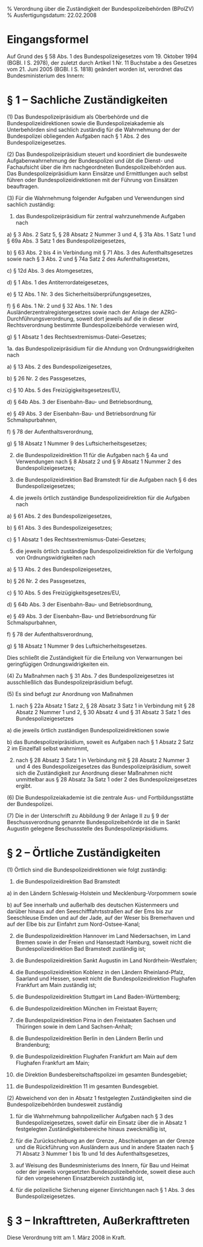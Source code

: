 % Verordnung über die Zuständigkeit der Bundespolizeibehörden  (BPolZV)
% Ausfertigungsdatum: 22.02.2008
 
# Eingangsformel

Auf Grund des § 58 Abs. 1 des Bundespolizeigesetzes vom 19. Oktober 1994 (BGBl. I S. 2978), der zuletzt durch Artikel 1 Nr. 11 Buchstabe a des Gesetzes vom 21. Juni 2005 (BGBl. I S. 1818) geändert worden ist, verordnet das Bundesministerium des Innern:

# § 1 – Sachliche Zuständigkeiten

(1) Das Bundespolizeipräsidium als Oberbehörde und die Bundespolizeidirektionen sowie die Bundespolizeiakademie als Unterbehörden sind sachlich zuständig für die Wahrnehmung der der Bundespolizei obliegenden Aufgaben nach § 1 Abs. 2 des Bundespolizeigesetzes.

(2) Das Bundespolizeipräsidium steuert und koordiniert die bundesweite Aufgabenwahrnehmung der Bundespolizei und übt die Dienst- und Fachaufsicht über die ihm nachgeordneten Bundespolizeibehörden aus. Das Bundespolizeipräsidium kann Einsätze und Ermittlungen auch selbst führen oder Bundespolizeidirektionen mit der Führung von Einsätzen beauftragen.

(3) Für die Wahrnehmung folgender Aufgaben und Verwendungen sind sachlich zuständig:

1. das Bundespolizeipräsidium für zentral wahrzunehmende Aufgaben nach

a) § 3 Abs. 2 Satz 5, § 28 Absatz 2 Nummer 3 und 4, § 31a Abs. 1 Satz 1 und § 69a Abs. 3 Satz 1 des Bundespolizeigesetzes,

b) § 63 Abs. 2 bis 4 in Verbindung mit § 71 Abs. 3 des Aufenthaltsgesetzes sowie nach § 3 Abs. 2 und § 74a Satz 2 des Aufenthaltsgesetzes,

c) § 12d Abs. 3 des Atomgesetzes,

d) § 1 Abs. 1 des Antiterrordateigesetzes,

e) § 12 Abs. 1 Nr. 3 des Sicherheitsüberprüfungsgesetzes,

f) § 6 Abs. 1 Nr. 2 und § 32 Abs. 1 Nr. 1 des Ausländerzentralregistergesetzes sowie nach der Anlage der AZRG-Durchführungsverordnung, soweit dort jeweils auf die in dieser Rechtsverordnung bestimmte Bundespolizeibehörde verwiesen wird,

g) § 1 Absatz 1 des Rechtsextremismus-Datei-Gesetzes;

1a. das Bundespolizeipräsidium für die Ahndung von Ordnungswidrigkeiten nach

a) § 13 Abs. 2 des Bundespolizeigesetzes,

b) § 26 Nr. 2 des Passgesetzes,

c) § 10 Abs. 5 des Freizügigkeitsgesetzes/EU,

d) § 64b Abs. 3 der Eisenbahn-Bau- und Betriebsordnung,

e) § 49 Abs. 3 der Eisenbahn-Bau- und Betriebsordnung für Schmalspurbahnen,

f) § 78 der Aufenthaltsverordnung,

g) § 18 Absatz 1 Nummer 9 des Luftsicherheitsgesetzes;

2. die Bundespolizeidirektion 11 für die Aufgaben nach § 4a und Verwendungen nach § 8 Absatz 2 und § 9 Absatz 1 Nummer 2 des Bundespolizeigesetzes;

3. die Bundespolizeidirektion Bad Bramstedt für die Aufgaben nach § 6 des Bundespolizeigesetzes;

4. die jeweils örtlich zuständige Bundespolizeidirektion für die Aufgaben nach

a) § 61 Abs. 2 des Bundespolizeigesetzes,

b) § 61 Abs. 3 des Bundespolizeigesetzes;

c) § 1 Absatz 1 des Rechtsextremismus-Datei-Gesetzes;

5. die jeweils örtlich zuständige Bundespolizeidirektion für die Verfolgung von Ordnungswidrigkeiten nach

a) § 13 Abs. 2 des Bundespolizeigesetzes,

b) § 26 Nr. 2 des Passgesetzes,

c) § 10 Abs. 5 des Freizügigkeitsgesetzes/EU,

d) § 64b Abs. 3 der Eisenbahn-Bau- und Betriebsordnung,

e) § 49 Abs. 3 der Eisenbahn-Bau- und Betriebsordnung für Schmalspurbahnen,

f) § 78 der Aufenthaltsverordnung,

g) § 18 Absatz 1 Nummer 9 des Luftsicherheitsgesetzes.

Dies schließt die Zuständigkeit für die Erteilung von Verwarnungen bei geringfügigen Ordnungswidrigkeiten ein.

(4) Zu Maßnahmen nach § 31 Abs. 7 des Bundespolizeigesetzes ist ausschließlich das Bundespolizeipräsidium befugt.

(5) Es sind befugt zur Anordnung von Maßnahmen

1. nach § 22a Absatz 1 Satz 2, § 28 Absatz 3 Satz 1 in Verbindung mit § 28 Absatz 2 Nummer 1 und 2, § 30 Absatz 4 und § 31 Absatz 3 Satz 1 des Bundespolizeigesetzes

a) die jeweils örtlich zuständigen Bundespolizeidirektionen sowie

b) das Bundespolizeipräsidium, soweit es Aufgaben nach § 1 Absatz 2 Satz 2 im Einzelfall selbst wahrnimmt,

2. nach § 28 Absatz 3 Satz 1 in Verbindung mit § 28 Absatz 2 Nummer 3 und 4 des Bundespolizeigesetzes das Bundespolizeipräsidium, soweit sich die Zuständigkeit zur Anordnung dieser Maßnahmen nicht unmittelbar aus § 28 Absatz 3a Satz 1 oder 2 des Bundespolizeigesetzes ergibt.

(6) Die Bundespolizeiakademie ist die zentrale Aus- und Fortbildungsstätte der Bundespolizei.

(7) Die in der Unterschrift zu Abbildung 9 der Anlage II zu § 9 der Beschussverordnung genannte Bundespolizeibehörde ist die in Sankt Augustin gelegene Beschussstelle des Bundespolizeipräsidiums.

# § 2 – Örtliche Zuständigkeiten

(1) Örtlich sind die Bundespolizeidirektionen wie folgt zuständig:

1. die Bundespolizeidirektion Bad Bramstedt

a) in den Ländern Schleswig-Holstein und Mecklenburg-Vorpommern sowie

b) auf See innerhalb und außerhalb des deutschen Küstenmeers und darüber hinaus auf den Seeschifffahrtsstraßen auf der Ems bis zur Seeschleuse Emden und auf der Jade, auf der Weser bis Bremerhaven und auf der Elbe bis zur Einfahrt zum Nord-Ostsee-Kanal;

2. die Bundespolizeidirektion Hannover im Land Niedersachsen, im Land Bremen sowie in der Freien und Hansestadt Hamburg, soweit nicht die Bundespolizeidirektion Bad Bramstedt zuständig ist;

3. die Bundespolizeidirektion Sankt Augustin im Land Nordrhein-Westfalen;

4. die Bundespolizeidirektion Koblenz in den Ländern Rheinland-Pfalz, Saarland und Hessen, soweit nicht die Bundespolizeidirektion Flughafen Frankfurt am Main zuständig ist;

5. die Bundespolizeidirektion Stuttgart im Land Baden-Württemberg;

6. die Bundespolizeidirektion München im Freistaat Bayern;

7. die Bundespolizeidirektion Pirna in den Freistaaten Sachsen und Thüringen sowie in dem Land Sachsen-Anhalt;

8. die Bundespolizeidirektion Berlin in den Ländern Berlin und Brandenburg;

9. die Bundespolizeidirektion Flughafen Frankfurt am Main auf dem Flughafen Frankfurt am Main;

10. die Direktion Bundesbereitschaftspolizei im gesamten Bundesgebiet;

11. die Bundespolizeidirektion 11 im gesamten Bundesgebiet.

(2) Abweichend von den in Absatz 1 festgelegten Zuständigkeiten sind die Bundespolizeibehörden bundesweit zuständig

1. für die Wahrnehmung bahnpolizeilicher Aufgaben nach § 3 des Bundespolizeigesetzes, soweit dafür ein Einsatz über die in Absatz 1 festgelegten Zuständigkeitsbereiche hinaus zweckmäßig ist,

2. für die Zurückschiebung an der Grenze , Abschiebungen an der Grenze und die Rückführung von Ausländern aus und in andere Staaten nach § 71 Absatz 3 Nummer 1 bis 1b und 1d des Aufenthaltsgesetzes,

3. auf Weisung des Bundesministeriums des Innern, für Bau und Heimat oder der jeweils vorgesetzten Bundespolizeibehörde, soweit diese auch für den vorgesehenen Einsatzbereich zuständig ist,

4. für die polizeiliche Sicherung eigener Einrichtungen nach § 1 Abs. 3 des Bundespolizeigesetzes.

# § 3 – Inkrafttreten, Außerkrafttreten

Diese Verordnung tritt am 1. März 2008 in Kraft.
